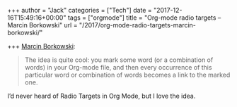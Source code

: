 +++
author = "Jack"
categories = ["Tech"]
date = "2017-12-16T15:49:16+00:00"
tags = ["orgmode"]
title = "Org-mode radio targets – Marcin Borkowski"
url = "/2017/org-mode-radio-targets-marcin-borkowski/"

+++
[Marcin Borkowski][1]:

> The idea is quite cool: you mark some word (or a combination of words) in your Org-mode file, and then every occurrence of this particular word or combination of words becomes a link to the marked one.

I’d never heard of Radio Targets in Org Mode, but I love the idea.

 [1]: http://mbork.pl/2017-11-27_Org-mode_radio_targets